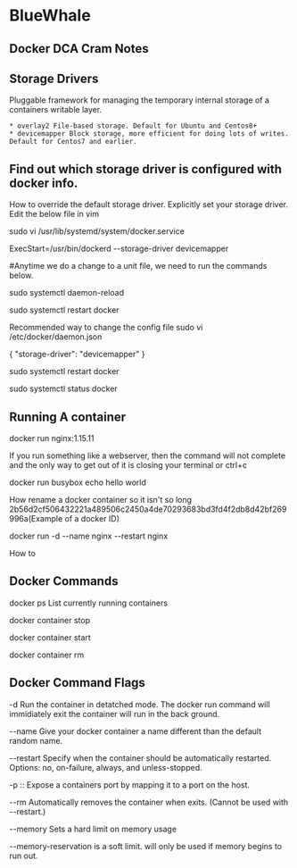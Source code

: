 # BlueWhale
Docker DCA Cram Notes
----------------------

Storage Drivers
---------------

Pluggable framework for managing the temporary internal storage of a containers writable layer. 

	* overlay2 File-based storage. Default for Ubuntu and Centos8+
	* devicemapper Block storage, more efficient for doing lots of writes. Default for Centos7 and earlier. 


Find out which storage driver is configured with docker info. 
---------------------------------------------------
How to override the default storage driver.
Explicitly set your storage driver. Edit the below file in vim 

sudo vi /usr/lib/systemd/system/docker.service

ExecStart=/usr/bin/dockerd --storage-driver devicemapper

#Anytime we do a change to a unit file, we need to run the commands below. 

sudo systemctl daemon-reload

sudo systemctl restart docker

Recommended way to change the config file
sudo vi /etc/docker/daemon.json

{
  "storage-driver": "devicemapper"
  }

sudo systemctl restart docker

sudo systemctl status docker

Running A container
------------------------------
docker run nginx:1.15.11

If you run something like a webserver, then the command will not complete and the only way to get out of it is closing your terminal or ctrl+c

docker run busybox echo hello world 

How rename a docker container so it isn't so long 
2b56d2cf506432221a489506c2450a4de70293683bd3fd4f2db8d42bf269996a(Example of a docker ID)

docker run -d --name nginx --restart nginx


How to 

Docker Commands
----------------------------
docker ps List currently running containers 

docker container stop <container name>  

docker container start <container name> 

docker container rm <container name>

Docker Command Flags
-----------------------------
-d Run the container in detatched mode. The docker run command will immidiately exit the container will run in the back ground. 

--name Give your docker container a name different than the default random name. 

--restart Specify when the container should be automatically restarted. Options: no, on-failure, always, and unless-stopped. 

-p <host port>:<container port>: Expose a containers port by mapping it to a port on the host. 
	
--rm Automatically removes the container when exits. (Cannot be used with --restart.)

--memory Sets a hard limit on memory usage 

--memory-reservation is a soft limit. will only be used if memory begins to run out. 






